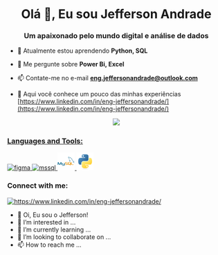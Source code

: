 <h1 align="center">Olá 👋, Eu sou Jefferson Andrade</h1>
<h3 align="center">Um apaixonado pelo mundo digital e análise de dados</h3>

- 🌱 Atualmente estou aprendendo **Python, SQL**

- 💬 Me pergunte sobre **Power Bi, Excel**

- 📫 Contate-me no e-mail **eng.jeffersonandrade@outlook.com**

- 📄 Aqui você conhece um pouco das minhas experiências [https://www.linkedin.com/in/eng-jeffersonandrade/](https://www.linkedin.com/in/eng-jeffersonandrade/)

<div align="center">
  <a href="https://github.com/andradejefferson">
  <img height="180em" src="https://github-readme-stats.vercel.app/api?username=andradejefferson&show_icons=true&theme=dark&include_all_commits=true&count_private=true"/>
  
</div>

  <h3 align="left">Languages and Tools:</h3>
<p align="left"> <a href="https://www.figma.com/" target="_blank" rel="noreferrer"> <img src="https://www.vectorlogo.zone/logos/figma/figma-icon.svg" alt="figma" width="40" height="40"/> </a> <a href="https://www.microsoft.com/en-us/sql-server" target="_blank" rel="noreferrer"> <img src="https://www.svgrepo.com/show/303229/microsoft-sql-server-logo.svg" alt="mssql" width="40" height="40"/> </a> <a href="https://www.mysql.com/" target="_blank" rel="noreferrer"> <img src="https://raw.githubusercontent.com/devicons/devicon/master/icons/mysql/mysql-original-wordmark.svg" alt="mysql" width="40" height="40"/> </a> <a href="https://www.python.org" target="_blank" rel="noreferrer"> <img src="https://raw.githubusercontent.com/devicons/devicon/master/icons/python/python-original.svg" alt="python" width="40" height="40"/> </a> </p>
  
<h3 align="left">Connect with me:</h3>
<p align="left">
<a href="https://linkedin.com/in/https://www.linkedin.com/in/eng-jeffersonandrade/" target="blank"><img align="center" src="https://raw.githubusercontent.com/rahuldkjain/github-profile-readme-generator/master/src/images/icons/Social/linked-in-alt.svg" alt="https://www.linkedin.com/in/eng-jeffersonandrade/" height="30" width="40" /></a>
</p>







- 👋 Oi, Eu sou o Jefferson!
- 👀 I’m interested in ...
- 🌱 I’m currently learning ...
- 💞️ I’m looking to collaborate on ...
- 📫 How to reach me ...

<!---
andradejefferson/andradejefferson is a ✨ special ✨ repository because its `README.md` (this file) appears on your GitHub profile.
You can click the Preview link to take a look at your changes.
--->

